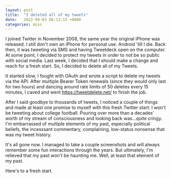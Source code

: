 ```yaml
---
layout: post
title:  "I deleted all of my tweets"
date:   2022-09-03 08:13:15 +0000
categories: misc
---
```


I joined Twitter in November 2008, the same year the original iPhone was released. I still don't own an iPhone for personal use. Android 'till I die. Back then, it was tweeting via SMS and having Tweetdeck open on the computer. At some point, I decided to protect my tweets in order to not be so public with social media. Last week, I decided that I should make a change and reach for a fresh start. So, I decided to delete all of my Tweets.

It started slow, I fought with OAuth and wrote a script to delete my tweets via the API. After multiple Bearer Token renewals (since they would only last for two hours) and dancing around rate limits of 50 deletes every 15 minutes, I caved and went https://tweetdelete.net/ to finish the job. 

After I said goodbye to thousands of tweets, I noticed a couple of things and made at least one promise to myself with this fresh Twitter start: I won't be tweeting about college football. Pouring over more than a decades' worth of my stream of consciousness and looking back was...quite cringy. I'm embarrassed of multiple elements of my past, especially political beliefs, the incesssant commentary, complaining, low-status nonsense that was my tweet history. 

It's all gone now. I managed to take a couple screenshots and will always remember some fun interactions through the years. But ultimately, I'm relieved that my past won't be haunting me. Well, at least that element of my past.

Here's to a fresh start.

